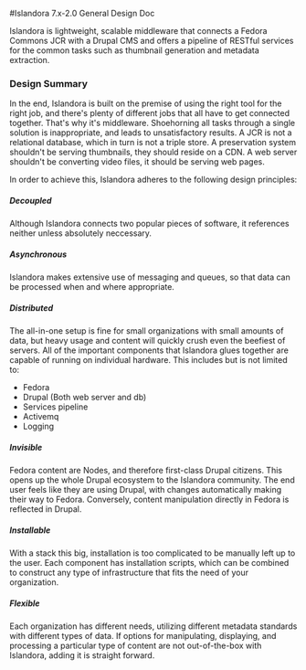 #Islandora 7.x-2.0 General Design Doc

Islandora is lightweight, scalable middleware that connects a Fedora Commons JCR with a Drupal CMS and offers a pipeline of RESTful services for the common tasks such as thumbnail generation and metadata extraction.

### Design Summary
In the end, Islandora is built on the premise of using the right tool for the right job, and there's plenty of different jobs that all have to get connected together.   That's why it's middleware.  Shoehorning all tasks through a single solution is inappropriate, and leads to unsatisfactory results.  A JCR is not a relational database, which in turn is not a triple store.  A preservation system shouldn't be serving thumbnails, they should reside on a CDN.  A web server shouldn't be converting video files, it should be serving web pages.

In order to achieve this, Islandora adheres to the following design principles:

##### Decoupled
Although Islandora connects two popular pieces of software, it references neither unless absolutely neccessary.

##### Asynchronous
Islandora makes extensive use of messaging and queues, so that data can be processed when and where appropriate.

##### Distributed
The all-in-one setup is fine for small organizations with small amounts of data, but heavy usage and content will quickly crush even the beefiest of servers.  All of the important components that Islandora glues together are capable of running on individual hardware.  This includes but is not limited to:
- Fedora
- Drupal (Both web server and db)
- Services pipeline
- Activemq
- Logging

##### Invisible
Fedora content are Nodes, and therefore first-class Drupal citizens.  This opens up the whole Drupal ecosystem to the Islandora community.  The end user feels like they are using Drupal, with changes automatically making their way to Fedora.  Conversely, content manipulation directly in Fedora is reflected in Drupal.

##### Installable
With a stack this big, installation is too complicated to be manually left up to the user.  Each component has installation scripts, which can be combined to construct any type of infrastructure that fits the need of your organization.

##### Flexible
Each organization has different needs, utilizing different metadata standards with different types of data.  If options for manipulating, displaying, and processing a particular type of content are not out-of-the-box with Islandora, adding it is straight forward.

